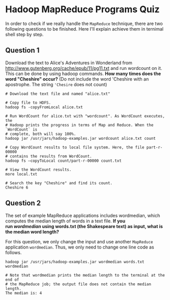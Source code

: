 # Hadoop MapReduce Programs Quiz

In order to check if we really handle the `MapReduce` technique, there are two 
following questions to be finished. Here I'll explain achieve them in ternimal 
shell step by step.

## Question 1

Download the text to Alice's Adventures in Wonderland from 
http://www.gutenberg.org/cache/epub/11/pg11.txt and run wordcount on it. This 
can be done by using hadoop commands. **How many times does the word "Cheshire" 
occur?** (Do not include the word 'Cheshire with an apostrophe. 
The string `'Chesire` does not count)

```shell
# Download the text file and named "alice.txt"

# Copy file to HDFS.
hadoop fs -copyFromLocal alice.txt

# Run WordCount for alice.txt with "wordcount". As WordCount executes, the 
# Hadoop prints the progress in terms of Map and Reduce. When the `WordCount` is 
# complete, both will say 100%.
hadoop jar /usr/jars/hadoop-examples.jar wordcount alice.txt count

# Copy WordCount results to local file system. Here, the file part-r-00000 
# contains the results from WordCount.
hadoop fs –copyToLocal count/part-r-00000 count.txt

# View the WordCount results.
more local.txt

# Search the key "Cheshire" and find its count.
Cheshire 6
```

## Question 2

The set of example MapReduce applications includes wordmedian, which computes 
the median length of words in a text file. **If you run _wordmedian_ using 
words.txt (the Shakespeare text) as input, what is the median word length?**

For this question, we only change the input and use another `MapReduce` 
application `wordmedian`. Thus, we only need to change one line code as follows.

```shell
hadoop jar /usr/jars/hadoop-examples.jar wordmedian words.txt wordmedian

# Note that wordmedian prints the median length to the terminal at the end of 
# the MapReduce job; the output file does not contain the median length.
The median is: 4
```
